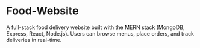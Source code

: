 # Food-Website
A full-stack food delivery website built with the MERN stack (MongoDB, Express, React, Node.js). Users can browse menus, place orders, and track deliveries in real-time.
